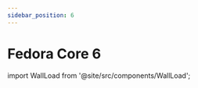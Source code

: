 ```yaml
---
sidebar_position: 6
---
```

# Fedora Core 6
import WallLoad from '@site/src/components/WallLoad';

<WallLoad api="https://raw.githubusercontent.com/AloneER0/DistroWallpapers/main/Fedora/FedoraCore6/FedoraCore6"/>
